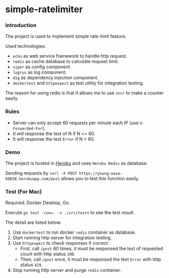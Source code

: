# simple-ratelimiter

### Introduction
The project is used to implement simple rate-limit feature.

Used technologies:
- `echo` as web service framework to handle http request.
- `redis` as cache database to calculate request limit.
- `viper` as config component.
- `logrus` as log component.
- `dig` as dependency injection component.
- `dockertest` and `httpexpect` as test utility for integration testing.

The reason for using redis is that it allows me to use `incr` to make a counter easily.

### Rules
- Server can only accept 60 requests per minute each IP (use `X-Forwarded-For`).
- It will response the text of N if N <= 60.
- It will response the text `Error` if N > 60.

### Demo
The project is hosted in [Heroku](https://young-wave-60838.herokuapp.com/) and uses `Heroku Redis` as database.

Sending requests by `curl -X POST https://young-wave-60838.herokuapp.com/post` allows you to test this function easily.

### Test (For Mac)
Required: Docker Desktop, Go.

Execute `go test -run=. -v ./src/tests` to see the test result.

The detail are listed below:
1. Use `dockertest` to run docker `redis` container as database.
2. Start running http server for integration testing.
3. Use `httpexpect` to check responses if correct.
    - First, call `/post` 60 times, it must be responsed the text of requested count with http status `200`.
    - Then, call `/post` once, it must be responsed the text `Error` with http status `429`.
4. Stop running http server and purge `redis` container.
